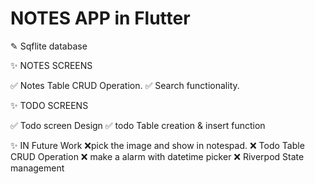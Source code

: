 # NOTES APP in Flutter

✎ Sqflite database

✨ NOTES SCREENS

✅ Notes Table CRUD Operation.
✅ Search functionality.



✨ TODO SCREENS

✅ Todo screen Design
✅ todo Table creation & insert function

✨ IN Future Work
❌pick the image and show in notespad.
❌ Todo Table CRUD Operation
❌ make a alarm with datetime picker
❌ Riverpod State management 
